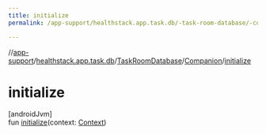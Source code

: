 ```yaml
---
title: initialize
permalink: /app-support/healthstack.app.task.db/-task-room-database/-companion/initialize.html

---
```

//[app-support](/app-support.html)/[healthstack.app.task.db](../../index.html)/[TaskRoomDatabase](../index.html)/[Companion](index.html)/[initialize](initialize.html)



# initialize



[androidJvm]\
fun [initialize](initialize.html)(context: [Context](https://developer.android.com/reference/kotlin/android/content/Context.html))




